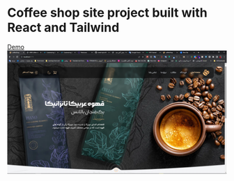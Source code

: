 # Coffee shop site project built with React and Tailwind

<a href="https://co-shop.netlify.app/">Demo </a>
<img src="https://raw.githubusercontent.com/ramin-kp/coffee-shop/main/public/images/project-demo.png" />
